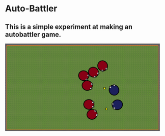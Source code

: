 # Auto-Battler
## This is a simple experiment at making an autobattler game.

![image info](devdocs/screenshots/demo-battle-map.png)

